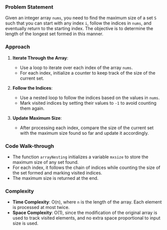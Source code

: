 ### Problem Statement
Given an integer array `nums`, you need to find the maximum size of a set `S` such that you can start with any index `i`, follow the indices in `nums`, and eventually return to the starting index. The objective is to determine the length of the longest set formed in this manner.

### Approach
1. **Iterate Through the Array**:
   - Use a loop to iterate over each index of the array `nums`.
   - For each index, initialize a counter to keep track of the size of the current set.

2. **Follow the Indices**:
   - Use a nested loop to follow the indices based on the values in `nums`.
   - Mark visited indices by setting their values to `-1` to avoid counting them again.

3. **Update Maximum Size**:
   - After processing each index, compare the size of the current set with the maximum size found so far and update it accordingly.

### Code Walk-through
- The function `arrayNesting` initializes a variable `mxsize` to store the maximum size of any set found.
- For each index, it follows the chain of indices while counting the size of the set formed and marking visited indices.
- The maximum size is returned at the end.

### Complexity
- **Time Complexity**: O(n), where `n` is the length of the array. Each element is processed at most twice.
- **Space Complexity**: O(1), since the modification of the original array is used to track visited elements, and no extra space proportional to input size is used.

